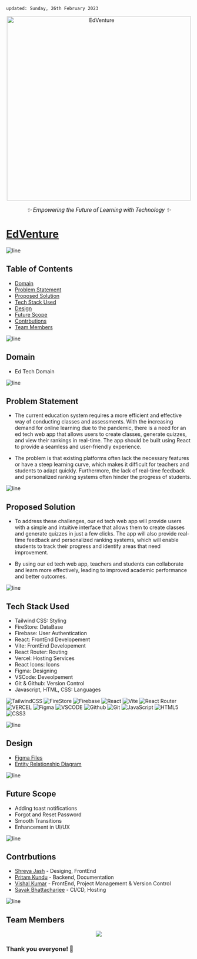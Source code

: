     updated: Sunday, 26th February 2023

<div align="center">
    <a href="https://ed-venture-ui-git-dev-hackerracer.vercel.app/">
        <img width=500 src="https://user-images.githubusercontent.com/75939390/221398453-676030a3-1cce-4d9e-9e65-8aaae53862a0.png" alt="EdVenture">
    </a>
    <p style="font-family: roboto, calibri; font-size:12pt; font-style:italic"> ✨ Empowering the Future of Learning with Technology ✨</p>
</div>

# [EdVenture](https://ed-venture-ui-git-dev-hackerracer.vercel.app/)

![line]

## Table of Contents

-   [Domain](#domain)
-   [Problem Statement](#problem-statement)
-   [Proposed Solution](#proposed-solution)
-   [Tech Stack Used](#tech-stack-used)
-   [Design](#design)
-   [Future Scope](#future-scope)
-   [Contrbutions](#contrbutions)
-   [Team Members](#team-members)

![line]

## Domain

-   Ed Tech Domain

![line]

## Problem Statement

-   The current education system requires a more efficient and effective way of conducting classes and assessments. With the increasing demand for online learning due to the pandemic, there is a need for an ed tech web app that allows users to create classes, generate quizzes, and view their rankings in real-time. The app should be built using React to provide a seamless and user-friendly experience.

-   The problem is that existing platforms often lack the necessary features or have a steep learning curve, which makes it difficult for teachers and students to adapt quickly. Furthermore, the lack of real-time feedback and personalized ranking systems often hinder the progress of students.

![line]

## Proposed Solution

-   To address these challenges, our ed tech web app will provide users with a simple and intuitive interface that allows them to create classes and generate quizzes in just a few clicks. The app will also provide real-time feedback and personalized ranking systems, which will enable students to track their progress and identify areas that need improvement.

-   By using our ed tech web app, teachers and students can collaborate and learn more effectively, leading to improved academic performance and better outcomes.

![line]

## Tech Stack Used

-   Tailwind CSS: Styling
-   FireStore: DataBase
-   Firebase: User Authentication
-   React: FrontEnd Developement
-   Vite: FrontEnd Developement
-   React Router: Routing
-   Vercel: Hosting Services
-   React Icons: Icons
-   Figma: Designing
-   VSCode: Deveolpement
-   Git & Github: Version Control
-   Javascript, HTML, CSS: Languages

![TailwindCSS](https://img.shields.io/badge/tailwindcss-%2338B2AC.svg?style=for-the-badge&logo=tailwind-css&logoColor=white) ![FireStore](https://img.shields.io/badge/Firestore-03cafc?style=for-the-badge&logo=Firebase&logoColor=white) ![Firebase](https://img.shields.io/badge/Firebase-fcba03?style=for-the-badge&logo=Firebase&logoColor=white) ![React](https://img.shields.io/badge/react-%2320232a.svg?style=for-the-badge&logo=react&logoColor=%2361DAFB) ![Vite](https://camo.githubusercontent.com/c1ee3046774b3a0f6165dbe7f4e8a323f583f21e48d60a4dba8edb49fc2463bc/68747470733a2f2f696d672e736869656c64732e696f2f62616467652f566974652d4237334246453f7374796c653d666f722d7468652d6261646765266c6f676f3d76697465266c6f676f436f6c6f723d464644363245) ![React Router](https://img.shields.io/badge/React_Router-CA4245?style=for-the-badge&logo=react-router&logoColor=white) ![VERCEL](https://camo.githubusercontent.com/2fae549118710fd8284be62292b9e9a6cdd561cb50d46f35938b08dc3fc2c4e7/68747470733a2f2f696d672e736869656c64732e696f2f62616467652f56657263656c2d3030303030303f7374796c653d666f722d7468652d6261646765266c6f676f3d76657263656c266c6f676f436f6c6f723d7768697465) ![Figma](https://img.shields.io/badge/figma-%23F24E1E.svg?style=for-the-badge&logo=figma&logoColor=white) ![VSCODE](https://img.shields.io/badge/VSCode-%23007ACC.svg?style=for-the-badge&logo=visual-studio-code&logoColor=white) ![Github](https://img.shields.io/badge/GitHub-%23121011.svg?style=for-the-badge&logo=github&logoColor=white) ![Git](https://img.shields.io/badge/git-%23F05033.svg?style=for-the-badge&logo=git&logoColor=white) ![JavaScript](https://img.shields.io/badge/javascript-%23323330.svg?style=for-the-badge&logo=javascript&logoColor=%23F7DF1E) ![HTML5](https://img.shields.io/badge/html5-%23E34F26.svg?style=for-the-badge&logo=html5&logoColor=white) ![CSS3](https://img.shields.io/badge/css3-%231572B6.svg?style=for-the-badge&logo=css3&logoColor=white)

![line]

## Design

-   [Figma Files](https://www.figma.com/file/amsFHPBOz8KBLw45g6bg2G/EdVenture?t=MhIhGoWwzfajho57-0)
-   [Entity Relationship Diagram](https://drive.google.com/file/d/1ziNfBVq5nwJLLJQn2ogkDdENevPNJfu0/view)

![line]

## Future Scope

-   Adding toast notifications
-   Forgot and Reset Password
-   Smooth Transitions
-   Enhancement in UI/UX

![line]

## Contrbutions

-   [Shreya Jash] - Desiging, FrontEnd
-   [Pritam Kundu] - Backend, Documentation
-   [Vishal Kumar] - FrontEnd, Project Management & Version Control
-   [Sayak Bhattacharjee] - CI/CD, Hosting

![line]

## Team Members

<div align="center">
    <a  href="https://github.com/Ed-Venture/Ed-Venture-UI/graphs/contributors">
        <img src="https://contrib.rocks/image?repo=Ed-Venture/Ed-Venture-UI" />
    </a>
</div>

### Thank you everyone! 💚

[line]: https://user-images.githubusercontent.com/75939390/137615281-3a875960-92cc-407f-97fe-fd2319bdb252.png
[shreya jash]: https://github.com/Shreya-Jash
[pritam kundu]: https://github.com/warmachine028
[vishal kumar]: https://github.com/vishaaal
[sayak bhattacharjee]: https://github.com/Sayak18
